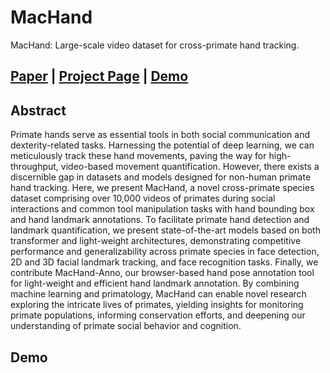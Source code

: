 # MacHand
MacHand: Large-scale video dataset for cross-primate hand tracking.

<p align="center">

## <strong><a href="URL_FOR_PAPER">Paper</a></strong> | <strong><a href="URL_FOR_PROJECT_PAGE">Project Page</a></strong> | <strong><a href="URL_FOR_HUGGINGFACE_DEMO">Demo</a></strong>

</p>

## Abstract

Primate hands serve as essential tools in both social communication and dexterity-related tasks. Harnessing the potential of deep learning, we can meticulously track these hand movements, paving the way for high-throughput, video-based movement quantification. However, there exists a discernible gap in datasets and models designed for non-human primate hand tracking. Here, we present MacHand, a novel cross-primate species dataset comprising over 10,000 videos of primates during social interactions and common tool manipulation tasks with hand bounding box and hand landmark annotations. To facilitate primate hand detection and landmark quantification, we present state-of-the-art models based on both transformer and light-weight architectures, demonstrating competitive performance and generalizability across primate species in face detection, 2D and 3D facial landmark tracking, and face recognition tasks. Finally, we contribute MacHand-Anno, our browser-based hand pose annotation tool for light-weight and efficient hand landmark annotation. By combining machine learning and primatology, MacHand can enable novel research exploring the intricate lives of primates, yielding insights for monitoring primate populations, informing conservation efforts, and deepening our understanding of primate social behavior and cognition.

## Demo
